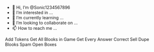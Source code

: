 - 👋 Hi, I’m @Sonic1234567896
- 👀 I’m interested in ...
- 🌱 I’m currently learning ...
- 💞️ I’m looking to collaborate on ...
- 📫 How to reach me ...

<!---
Sonic1234567896/Sonic1234567896 is a ✨ special ✨ repository because its `README.md` (this file) appears on your GitHub profile.
You can click the Preview link to take a look at your changes.
--->
Add Tokens
Get All Blooks in Game
Get Every Answer Correct
Sell Dupe Blooks
Spam Open Boxes
